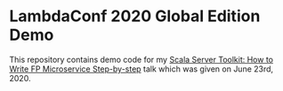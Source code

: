 # LambdaConf 2020 Global Edition Demo

This repository contains demo code for my [Scala Server Toolkit: How to Write FP Microservice Step-by-step](https://speakerdeck.com/jakubjanecek/scala-server-toolkit-how-to-write-fp-microservice-step-by-step) 
talk which was given on June 23rd, 2020.
